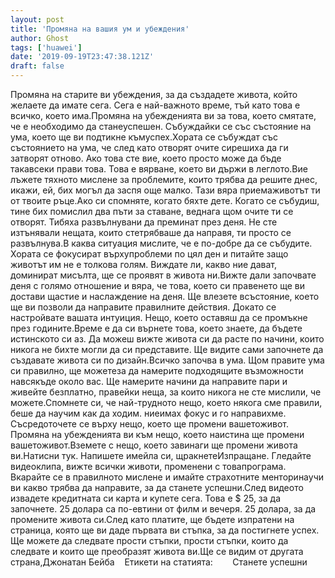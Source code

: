 ```yaml
---
layout: post
title: 'Промяна на вашия ум и убеждения'
author: Ghost
tags: ['huawei']
date: '2019-09-19T23:47:38.121Z'
draft: false
---
```


Промяна на старите ви убеждения, за да създадете живота, който желаете да имате сега. Сега е най-важното време, тъй като това е всичко, което има.Промяна на убежденията ви за това, което смятате, че е необходимо да станеуспешен. Събуждайки се със състояние на ума, което ще ви подтикне къмуспех.Хората се събуждат със състоянието на ума, че след като отворят очите сирешиха да ги затворят отново. Ако това сте вие, което просто може да бъде такавсеки прави това. Това е вярване, което ви държи в леглото.Вие лъжете тяхното мислене за проблемите, които трябва да решите днес, икажи, ей, бих могъл да заспя още малко. Тази вяра приемаживотът ти от твоите ръце.Ако си спомняте, когато бяхте дете. Когато се събудиш, тине бих помислил два пъти за ставане, веднага щом очите ти се отворят. Тибяха развълнувани да преминат през деня. Не сте изтънявали нещата, които стетрябваше да направя, ти просто се развълнува.В каква ситуация мислите, че е по-добре да се събудите. Хората се фокусират върхупроблеми по цял ден и питайте защо животът им не е толкова голям. Виждате ли, какво ние дават, доминират мисълта, ще се проявят в живота ни.Вижте дали започвате деня с голямо отношение и вяра, че това, което си правенето ще ви достави щастие и наслаждение на деня. Ще влезете всъстояние, което ще ви позволи да направите правилните действия. Докато се настройвате вашата интуиция. Нещо, което оставяш да се промъкне през годините.Време е да си върнете това, което знаете, да бъдете истинското си аз. Да можеш вижте живота си да расте по начини, които никога не бихте могли да си представите. Ще видите сами започнете да създавате живота си по дизайн.Всичко започва в ума. Щом правите ума си правилно, ще можетеза да намерите подходящите възможности навсякъде около вас. Ще намерите начини да направите пари и живейте безплатно, правейки неща, за които никога не сте мислили, че можете.Спомнете си, че най-трудното нещо, което някога сме правили, беше да научим как да ходим. ниеимах фокус и го направихме. Съсредоточете се върху нещо, което ще промени вашетоживот. Промяна на убежденията ви към нещо, което наистина ще промени вашетоживот.Вземете с нещо, което завинаги ще промени живота ви.Натисни тук. Напишете имейла си, щракнетеИзпращане. Гледайте видеоклипа, вижте всички животи, променени с товапрограма. Вкарайте се в правилното мислене и имайте страхотните менторинаучи ви какво трябва да направите, за да станете успешни.След видеото извадете кредитната си карта и купете сега. Това е $ 25, за да започнете. 25 долара са по-евтини от филм и вечеря. 25 долара, за да промените живота си.След като платите, ще бъдете изпратени на страница, която ще ви даде първата ви стъпка, за да постигнете успех. Ще можете да следвате прости стъпки, прости стъпки, които да следвате и които ще преобразят живота ви.Ще се видим от другата страна,Джонатан Бейба    Етикети на статията:        Станете успешни
